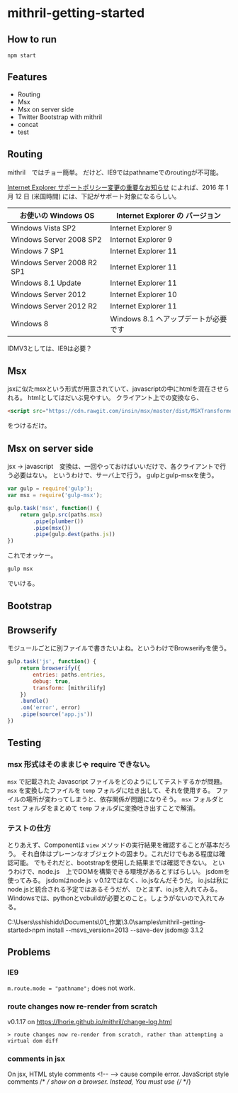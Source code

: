 # mithril-getting-started

How to run
----------


```
npm start
```

Features
---------

* Routing
* Msx
* Msx on server side
* Twitter Bootstrap with mithril
* concat
* test

Routing
-------

mithril　ではチョー簡単。
だけど、IE9ではpathnameでのroutingが不可能。

[Internet Explorer サポートポリシー変更の重要なお知らせ] によれば、2016 年 1 月 12 日 (米国時間) には、下記がサポート対象になるらしい。

|お使いの Windows OS         |Internet Explorer の バージョン  |
|--------------------------|-----------------------------|
|Windows Vista SP2         |Internet Explorer 9          |
|Windows Server 2008 SP2   |Internet Explorer 9          |
|Windows 7 SP1             |Internet Explorer 11         |
|Windows Server 2008 R2 SP1|Internet Explorer 11         |
|Windows 8.1 Update        |Internet Explorer 11         |
|Windows Server 2012       |Internet Explorer 10         |
|Windows Server 2012 R2    |Internet Explorer 11         |
|Windows 8                 |Windows 8.1 へアップデートが必要です|

IDMV3としては、IE9は必要？

[Internet Explorer サポートポリシー変更の重要なお知らせ]: https://www.microsoft.com/ja-jp/windows/lifecycle/iesupport/


Msx
---

jsxに似たmsxという形式が用意されていて、javascriptの中にhtmlを混在させられる。
htmlとしてはだいぶ見やすい。
クライアント上での変換なら、

```html
<script src="https://cdn.rawgit.com/insin/msx/master/dist/MSXTransformer.js"></script>
```

をつけるだけ。

Msx on server side
------------------

jsx -> javascript　変換は、一回やっておけばいいだけで、各クライアントで行う必要はない。
というわけで、サーバ上で行う。
gulpとgulp-msxを使う。

```javascript
var gulp = require('gulp');
var msx = require('gulp-msx');

gulp.task('msx', function() {
	return gulp.src(paths.msx)
		.pipe(plumber())
		.pipe(msx())
		.pipe(gulp.dest(paths.js))
})
```

これでオッケー。

```sh
gulp msx
```

でいける。


Bootstrap
----------



Browserify
----------

モジュールごとに別ファイルで書きたいよね。というわけでBrowserifyを使う。

```javascript
gulp.task('js', function() {
	return browserify({
		entries: paths.entries,
		debug: true,
		transform: [mithrilify]
	})
	.bundle()
	.on('error', error)
	.pipe(source('app.js'))
})
```


Testing
-------

### msx 形式はそのままじゃ require できない。

`msx` で記載された Javascript ファイルをどのようにしてテストするかが問題。
`msx` を変換したファイルを `temp` フォルダに吐き出して、それを使用する。
ファイルの場所が変わってしまうと、依存関係が問題になりそう。
`msx` フォルダと `test` フォルダをまとめて `temp` フォルダに変換吐き出すことで解消。

### テストの仕方

とりあえず、Componentは `view` メソッドの実行結果を確認することが基本だろう。
それ自体はプレーンなオブジェクトの固まり。これだけでもある程度は確認可能。
でもそれだと、bootstrapを使用した結果までは確認できない。
というわけで、node.js　上でDOMを構築できる環境があるとすばらしい。
jsdomを使ってみる。
jsdomはnode.js ｖ0.12ではなく、io.jsなんだそうだ。
io.jsは秋にnode.jsと統合される予定ではあるそうだが、
ひとまず、io.jsを入れてみる。
Windowsでは、pythonとvcbuildが必要とのこと。しょうがないので入れてみる。

C:\Users\sshishido\Documents\01_作業\3.0\samples\mithril-getting-started>npm install --msvs_version=2013 --save-dev jsdom@
3.1.2


Problems
--------

### IE9

`m.route.mode = "pathname";` does not work.


### route changes now re-render from scratch

v0.1.17 on <https://lhorie.github.io/mithril/change-log.html>

	> route changes now re-render from scratch, rather than attempting a virtual dom diff

### comments in jsx

On jsx, HTML style comments <\!-- --> cause compile error. JavaScript style comments /* */ show on a browser. Instead, You must use {/*  */}

